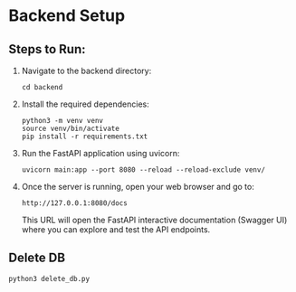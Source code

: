 # Backend Setup

## Steps to Run:

1. Navigate to the backend directory:
    ```
    cd backend
    ```

2. Install the required dependencies:
    ```
    python3 -m venv venv
    source venv/bin/activate
    pip install -r requirements.txt
    ```

3. Run the FastAPI application using uvicorn:
    ```
    uvicorn main:app --port 8080 --reload --reload-exclude venv/
    ```

4. Once the server is running, open your web browser and go to:
    ```
    http://127.0.0.1:8080/docs
    ```
   This URL will open the FastAPI interactive documentation (Swagger UI) where you can explore and test the API endpoints.


## Delete DB

`python3 delete_db.py`
